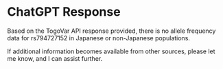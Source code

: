# ChatGPT Response

Based on the TogoVar API response provided, there is no allele frequency data for rs794727152 in Japanese or non-Japanese populations. 

If additional information becomes available from other sources, please let me know, and I can assist further.